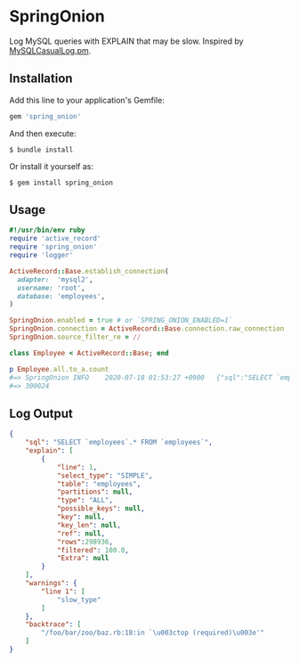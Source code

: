 # SpringOnion

Log MySQL queries with EXPLAIN that may be slow.
Inspired by [MySQLCasualLog.pm](https://gist.github.com/kamipo/839e8a5b6d12bddba539).

## Installation

Add this line to your application's Gemfile:

```ruby
gem 'spring_onion'
```

And then execute:

    $ bundle install

Or install it yourself as:

    $ gem install spring_onion

## Usage

```ruby
#!/usr/bin/env ruby
require 'active_record'
require 'spring_onion'
require 'logger'

ActiveRecord::Base.establish_connection(
  adapter:  'mysql2',
  username: 'root',
  database: 'employees',
)

SpringOnion.enabled = true # or `SPRING_ONION_ENABLED=1`
SpringOnion.connection = ActiveRecord::Base.connection.raw_connection
SpringOnion.source_filter_re = //

class Employee < ActiveRecord::Base; end

p Employee.all.to_a.count
#=> SpringOnion	INFO	2020-07-18 01:53:27 +0900	{"sql":"SELECT `employees`.* FROM `employees`","explain":[{"line":1,"select_type":"SIMPLE","table":"employees","partitions":null,"type":"ALL","possible_keys":null,"key":null,"key_len":null,"ref":null,"rows":298936,"filtered":100.0,"Extra":null}],"warnings":{"line 1":["slow_type"]},"backtrace":["/foo/bar/zoo/baz.rb:18:in `\u003ctop (required)\u003e'"]}
#=> 300024
```

## Log Output

```json
{
    "sql": "SELECT `employees`.* FROM `employees`",
    "explain": [
        {
            "line": 1,
            "select_type": "SIMPLE",
            "table": "employees",
            "partitions": null,
            "type": "ALL",
            "possible_keys": null,
            "key": null,
            "key_len": null,
            "ref": null,
            "rows":298936,
            "filtered": 100.0,
            "Extra": null
        }
    ],
    "warnings": {
        "line 1": [
            "slow_type"
        ]
    },
    "backtrace": [
        "/foo/bar/zoo/baz.rb:18:in `\u003ctop (required)\u003e'"
    ]
}
```
